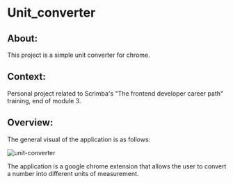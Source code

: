 # Unit_converter

## About:
This project is a simple unit converter for chrome.

## Context:
Personal project related to Scrimba's "The frontend developer career path" training, end of module 3.

## Overview:
The general visual of the application is as follows:

![unit-converter](https://user-images.githubusercontent.com/104907909/195803895-9ae132c8-3092-4db5-bf02-d704c49f8d03.PNG)

The application is a google chrome extension that allows the user to convert a number into different units of measurement.
